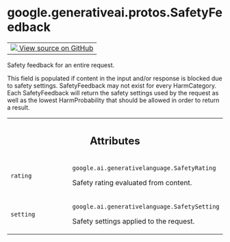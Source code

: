 
# google.generativeai.protos.SafetyFeedback

<!-- Insert buttons and diff -->

<table class="tfo-notebook-buttons tfo-api nocontent">
<td>
  <a target="_blank" href="https://github.com/googleapis/google-cloud-python/tree/main/packages/google-ai-generativelanguage/google/ai/generativelanguage_v1beta/types/safety.py#L133-L159">
    <img src="https://www.tensorflow.org/images/GitHub-Mark-32px.png" />
    View source on GitHub
  </a>
</td>
</table>



Safety feedback for an entire request.

<!-- Placeholder for "Used in" -->

This field is populated if content in the input and/or response
is blocked due to safety settings. SafetyFeedback may not exist
for every HarmCategory. Each SafetyFeedback will return the
safety settings used by the request as well as the lowest
HarmProbability that should be allowed in order to return a
result.



<!-- Tabular view -->
 <table class="responsive fixed orange">
<colgroup><col width="214px"><col></colgroup>
<tr><th colspan="2"><h2 class="add-link">Attributes</h2></th></tr>

<tr>
<td>

`rating`<a id="rating"></a>

</td>
<td>

`google.ai.generativelanguage.SafetyRating`

Safety rating evaluated from content.

</td>
</tr><tr>
<td>

`setting`<a id="setting"></a>

</td>
<td>

`google.ai.generativelanguage.SafetySetting`

Safety settings applied to the request.

</td>
</tr>
</table>



